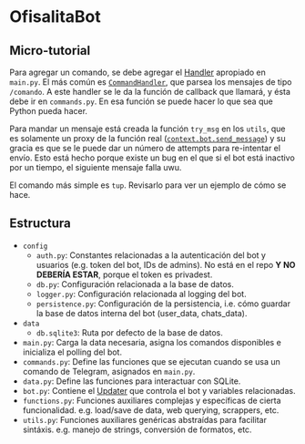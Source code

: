 # OfisalitaBot

## Micro-tutorial
Para agregar un comando, se debe agregar el [Handler](https://python-telegram-bot.readthedocs.io/en/stable/telegram.ext.html#handlers) apropiado en `main.py`. El más común es [`CommandHandler`](https://python-telegram-bot.readthedocs.io/en/stable/telegram.ext.html#handlers), que parsea los mensajes de tipo `/comando`. A este handler se le da la función de callback que llamará, y ésta debe ir en `commands.py`. En esa función se puede hacer lo que sea que Python pueda hacer.

Para mandar un mensaje está creada la función `try_msg` en los `utils`, que es solamente un proxy de la función real ([`context.bot.send_message`](https://python-telegram-bot.readthedocs.io/en/stable/telegram.bot.html#telegram.Bot.send_message)) y su gracia es que se le puede dar un número de attempts para re-intentar el envío. Esto está hecho porque existe un bug en el que si el bot está inactivo por un tiempo, el siguiente mensaje falla uwu.

El comando más simple es `tup`. Revisarlo para ver un ejemplo de cómo se hace.

## Estructura
- `config`
  - `auth.py`: Constantes relacionadas a la autenticación del bot y usuarios (e.g. token del bot, IDs de admins). No está en el repo **Y NO DEBERÍA ESTAR**, porque el token es privadest.
  - `db.py`: Configuración relacionada a la base de datos.
  - `logger.py`: Configuración relacionada al logging del bot.
  - `persistence.py`: Configuración de la persistencia, i.e. cómo guardar la base de datos interna del bot (user_data, chats_data).
- `data`
  - `db.sqlite3`: Ruta por defecto de la base de datos.
- `main.py`: Carga la data necesaria, asigna los comandos disponibles e inicializa el polling del bot.
- `commands.py`: Define las funciones que se ejecutan cuando se usa un comando de Telegram, asignados en `main.py`.
- `data.py`: Define las funciones para interactuar con SQLite.
- `bot.py`: Contiene el [Updater](https://python-telegram-bot.readthedocs.io/en/stable/telegram.ext.updater.html) que controla el bot y variables relacionadas.
- `functions.py`: Funciones auxiliares complejas y específicas de cierta funcionalidad. e.g. load/save de data, web querying, scrappers, etc.
- `utils.py`: Funciones auxiliares genéricas abstraídas para facilitar sintáxis. e.g. manejo de strings, conversión de formatos, etc.
